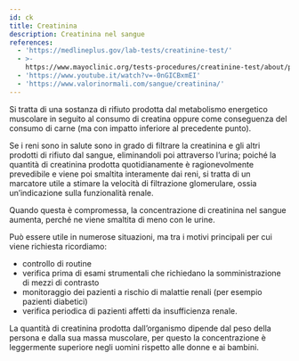```yaml
---
id: ck
title: Creatinina
description: Creatinina nel sangue
references:
  - 'https://medlineplus.gov/lab-tests/creatinine-test/'
  - >-
    https://www.mayoclinic.org/tests-procedures/creatinine-test/about/pac-20384646
  - 'https://www.youtube.it/watch?v=-0nGICBxmEI'
  - 'https://www.valorinormali.com/sangue/creatinina/'
---
```

Si tratta di una sostanza di rifiuto prodotta dal metabolismo energetico muscolare in seguito al consumo di creatina oppure come conseguenza del consumo di carne (ma con impatto inferiore al precedente punto).

Se i reni sono in salute sono in grado di filtrare la creatinina e gli altri prodotti di rifiuto dal sangue, eliminandoli poi attraverso l’urina; poiché la quantità di creatinina prodotta quotidianamente è ragionevolmente prevedibile e viene poi smaltita interamente dai reni, si tratta di un marcatore utile a stimare la velocità di filtrazione glomerulare, ossia un’indicazione sulla funzionalità renale.

Quando questa è compromessa, la concentrazione di creatinina nel sangue aumenta, perché ne viene smaltita di meno con le urine.

Può essere utile in numerose situazioni, ma tra i motivi principali per cui viene richiesta ricordiamo:

- controllo di routine
- verifica prima di esami strumentali che richiedano la somministrazione di mezzi di contrasto
- monitoraggio dei pazienti a rischio di malattie renali (per esempio pazienti diabetici)
- verifica periodica di pazienti affetti da insufficienza renale.

La quantità di creatinina prodotta dall’organismo dipende dal peso della persona e dalla sua massa muscolare, per questo la concentrazione è leggermente superiore negli uomini rispetto alle donne e ai bambini.
